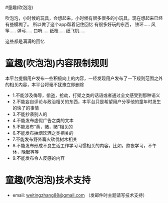 #童趣(吹泡泡)

吹泡泡，小时候的玩具，会想起来，小时候有很多很多的小玩具，现在想起来已经有些模糊了。
所以做了这个app帮着记住回忆
有很多好玩的东西，
铁环.....
风筝.....
弹弓.....
口哨.....
纸枪.....
纸飞机.....

这些都是满满的回忆
# 童趣(吹泡泡)内容限制规则
本平台提倡用户发布一些积极向上的内容，一经发现用户发布了一下规则范围之外的相关内容，本平台将毫不犹豫立即删除
* 1.不能涉及侮辱，偷盗，抢劫，打架之类的话语或者通过全文感受到那种语义
* 2.不能妄自评论与政治相关的东西，本平台只是希望用户分享他的童年时发生的快了的事情
* 3.不能抄袭别人的
* 4.不能发布虚假广告之类的文本
* 5.不能发布“黄，赌，赌”相关的
* 6.不能发布抽烟饮酒之类相关的
* 7.不能发布野外篝火砍伐树木相关
* 8.不能发布形成不良生活工作学习习惯相关的内容，比如，熬夜学习，不午休，晚起等等
* 9.不能发布令人反感的内容

# 童趣(吹泡泡)技术支持
* email: weitingzhang88@gmail.com （发邮件时主题请写技术支持）

